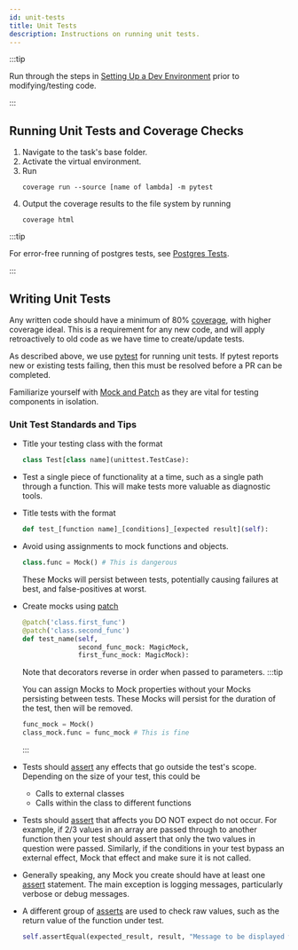 ```yaml
---
id: unit-tests
title: Unit Tests
description: Instructions on running unit tests.
---
```

:::tip

Run through the steps in [Setting Up a Dev Environment](setup-dev-env) prior to modifying/testing code.

:::
## Running Unit Tests and Coverage Checks
1. Navigate to the task's base folder.
1. Activate the virtual environment.
1. Run
    ```commandline
    coverage run --source [name of lambda] -m pytest
    ```
   <a name="coverage"></a>
1. Output the coverage results to the file system by running
    ```commandline
    coverage html
    ```

:::tip

For error-free running of postgres tests, see [Postgres Tests](postgres-tests).

:::
## Writing Unit Tests
Any written code should have a minimum of 80% [coverage](#coverage), with higher coverage ideal.
This is a requirement for any new code, and will apply retroactively to old code as we have time to create/update tests.

As described above, we use [pytest](https://docs.pytest.org/en/stable/) for running unit tests.
If pytest reports new or existing tests failing, then this must be resolved before a PR can be completed.

Familiarize yourself with [Mock and Patch](https://docs.python.org/3/library/unittest.mock.html) as they are vital for testing components in isolation.

### Unit Test Standards and Tips
- Title your testing class with the format
  ```python
  class Test[class name](unittest.TestCase):
  ```
- Test a single piece of functionality at a time, such as a single path through a function.
  This will make tests more valuable as diagnostic tools.
- Title tests with the format
  ```python
  def test_[function name]_[conditions]_[expected result](self):
  ```
- Avoid using assignments to mock functions and objects.
  ```python
  class.func = Mock() # This is dangerous
  ```
  These Mocks will persist between tests, potentially causing failures at best, and false-positives at worst.
- Create mocks using [patch](https://docs.python.org/3/library/unittest.mock.html#patch)
  ```python
  @patch('class.first_func')
  @patch('class.second_func')
  def test_name(self,
                second_func_mock: MagicMock,
                first_func_mock: MagicMock):
  ```
  Note that decorators reverse in order when passed to parameters.
  :::tip

  You can assign Mocks to Mock properties without your Mocks persisting between tests.
  These Mocks will persist for the duration of the test, then will be removed.
  ```python
  func_mock = Mock()
  class_mock.func = func_mock # This is fine
  ```
  
  :::
- Tests should [assert](https://docs.python.org/3/library/unittest.mock.html#unittest.mock.Mock.assert_called) any effects that go outside the test's scope.
  Depending on the size of your test, this could be
   - Calls to external classes
   - Calls within the class to different functions
- Tests should [assert](https://docs.python.org/3/library/unittest.mock.html#unittest.mock.Mock.assert_called) that affects you DO NOT expect do not occur.
  For example, if 2/3 values in an array are passed through to another function then your test should assert that only the two values in question were passed.
  Similarly, if the conditions in your test bypass an external effect, Mock that effect and make sure it is not called.
- Generally speaking, any Mock you create should have at least one [assert](https://docs.python.org/3/library/unittest.mock.html#unittest.mock.Mock.assert_called) statement.
  The main exception is logging messages, particularly verbose or debug messages.
- A different group of [asserts](https://docs.python.org/3/library/unittest.html#unittest.TestCase.assertEqual) are used to check raw values, such as the return value of the function under test.
  ```python
  self.assertEqual(expected_result, result, "Message to be displayed when assert fails.")
  ```